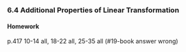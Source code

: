 ### 6.4 Additional Properties of Linear Transformation

#### Homework
p.417 10-14 all, 18-22 all, 25-35 all (#19-book answer wrong)
